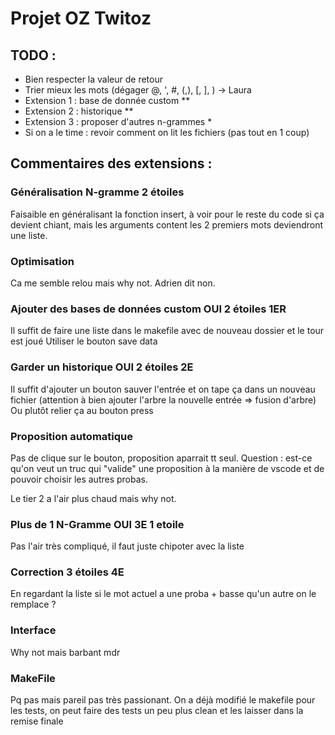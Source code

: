 # Projet OZ Twitoz

## TODO :
* Bien respecter la valeur de retour
* Trier mieux les mots (dégager @, ', #, (,), [, ],  ) -> Laura
* Extension 1 : base de donnée custom **
* Extension 2 : historique **
* Extension 3 : proposer d'autres n-grammes *
* Si on a le time : revoir comment on lit les fichiers (pas tout en 1 coup)

## Commentaires des extensions :

### Généralisation N-gramme 2 étoiles 
Faisaible en généralisant la fonction insert, à voir pour le reste du code si ça devient chiant, mais les arguments content les 2 premiers mots deviendront une liste.

### Optimisation
Ca me semble relou mais why not. Adrien dit non.

### Ajouter des bases de données custom OUI 2 étoiles 1ER
Il suffit de faire une liste dans le makefile avec de nouveau dossier et le tour est joué
Utiliser le bouton save data

### Garder un historique OUI 2 étoiles 2E
Il suffit d'ajouter un bouton sauver l'entrée et on tape ça dans un nouveau fichier (attention à bien ajouter l'arbre la nouvelle entrée => fusion d'arbre)
Ou plutôt relier ça au bouton press

### Proposition automatique
Pas de clique sur le bouton, proposition aparrait tt seul.
Question : est-ce qu'on veut un truc qui "valide" une proposition à la manière de vscode et de pouvoir choisir les autres probas.

Le tier 2 a l'air plus chaud mais why not.

### Plus de 1 N-Gramme OUI 3E 1 etoile
Pas l'air très compliqué, il faut juste chipoter avec la liste

### Correction 3 étoiles 4E
En regardant la liste si le mot actuel a une proba + basse qu'un autre on le remplace ?

### Interface
Why not mais barbant mdr

### MakeFile
Pq pas mais pareil pas très passionant.
On a déjà modifié le makefile pour les tests, on peut faire des tests un peu plus clean et les laisser dans la remise finale